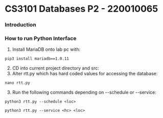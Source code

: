 # CS3101 Databases P2 - 220010065 #
### Introduction ###


### How to run Python Interface ###
1. Install MariaDB onto lab pc with:
```console
pip3 install mariadb==1.0.11
```
2. CD into current project directory and src:
3. Alter rtt.py which has hard coded values for accessing the database:
```console
nano rtt.py
```
3. Run the following commands depending on --schedule or --service:
```console
python3 rtt.py --schedule <loc>
```
```console
python3 rtt.py --service <hc> <loc>
```